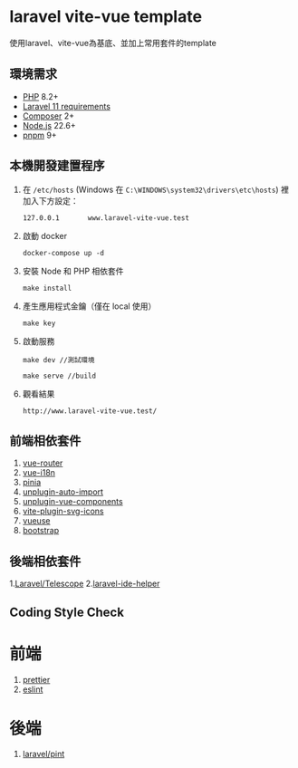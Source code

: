 # laravel vite-vue template

使用laravel、vite-vue為基底、並加上常用套件的template

## 環境需求

-   [PHP](http://php.net/) 8.2+
-   [Laravel 11 requirements](https://laravel.com/docs/11.x/deployment#server-requirements)
-   [Composer](https://getcomposer.org/) 2+
-   [Node.js](https://nodejs.org/en/download/) 22.6+
-   [pnpm](https://pnpm.io/zh-TW) 9+

## 本機開發建置程序

1. 在 `/etc/hosts` (Windows 在 `C:\WINDOWS\system32\drivers\etc\hosts`) 裡加入下方設定：
    ```
    127.0.0.1       www.laravel-vite-vue.test
    ```
2. 啟動 docker

    ```
    docker-compose up -d
    ```

3. 安裝 Node 和 PHP 相依套件
    ```
    make install
    ```
4. 產生應用程式金鑰（僅在 local 使用）
    ```
    make key
    ```
5. 啟動服務

    ```
    make dev //測試環境

    make serve //build
    ```

6. 觀看結果
    ```
    http://www.laravel-vite-vue.test/
    ```

## 前端相依套件

1. [vue-router](https://router.vuejs.org/zh/)
2. [vue-i18n](https://kazupon.github.io/vue-i18n/)
3. [pinia](https://pinia.vuejs.org/)
4. [unplugin-auto-import](https://github.com/unplugin/unplugin-auto-import)
5. [unplugin-vue-components](https://github.com/unplugin/unplugin-vue-components)
6. [vite-plugin-svg-icons](https://github.com/vbenjs/vite-plugin-svg-icons/blob/main/README.zh_CN.md)
7. [vueuse](https://vueuse.org/)
8. [bootstrap](https://getbootstrap.com/)

## 後端相依套件

1.[Laravel/Telescope](https://laravel.com/docs/11.x/telescope) 2.[laravel-ide-helper](https://github.com/barryvdh/laravel-ide-helper)

## Coding Style Check

# 前端

1. [prettier](https://prettier.io/)
2. [eslint](https://eslint.org/)

# 後端

1. [laravel/pint](https://laravel.com/docs/11.x/pint)
